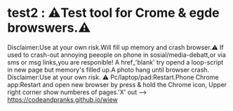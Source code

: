 # test2 : ⚠️Test tool for Crome & egde browswers.⚠️
Disclaimer:Use at your own risk.Will fill up memory and crash browser.⚠️
If used to crash-out annoying peeople on phone in sosial/media-debatt,or via sms or msg links,you are responible!
A href_'blank' try opend a loop-script in new page but memory's filled up.A photo hang until browser crash.
Disclaimer:Use at your own risk. ⚠️
Pc/laptop/pad:Restart.Phone Chrome app:Restart and open new browser by press & hold the Chrome icon,
Upper right corner show numberes of pages.'X' out --> https://codeandpranks.github.io/wiew 
